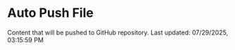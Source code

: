 # Auto Push File

Content that will be pushed to GitHub repository.
Last updated: 07/29/2025, 03:15:59 PM